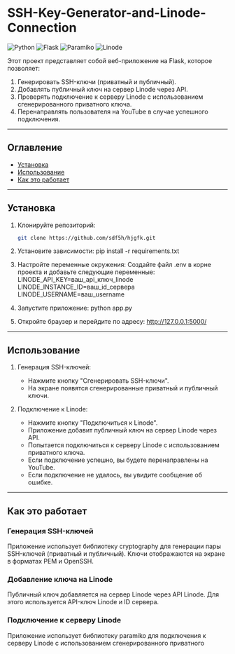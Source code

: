 # SSH-Key-Generator-and-Linode-Connection


![Python](https://img.shields.io/badge/Python-3.8%2B-blue)
![Flask](https://img.shields.io/badge/Flask-2.0%2B-green)
![Paramiko](https://img.shields.io/badge/Paramiko-2.9%2B-orange)
![Linode](https://img.shields.io/badge/Linode-API-v4-red)

Этот проект представляет собой веб-приложение на Flask, которое позволяет:
1. Генерировать SSH-ключи (приватный и публичный).
2. Добавлять публичный ключ на сервер Linode через API.
3. Проверять подключение к серверу Linode с использованием сгенерированного приватного ключа.
4. Перенаправлять пользователя на YouTube в случае успешного подключения.

---

## Оглавление

- [Установка](#установка)
- [Использование](#использование)
- [Как это работает](#как-это-работает)


---

## Установка

1. Клонируйте репозиторий:
   ```bash
   git clone https://github.com/sdf5h/hjgfk.git
   
2. Установите зависимости:
     pip install -r requirements.txt
   
3. Настройте переменные окружения:
   Создайте файл .env в корне проекта и добавьте следующие переменные:
     LINODE_API_KEY=ваш_api_ключ_linode
   LINODE_INSTANCE_ID=ваш_id_сервера
   LINODE_USERNAME=ваш_username
   
4. Запустите приложение:
     python app.py
   
5. Откройте браузер и перейдите по адресу:
     http://127.0.0.1:5000/
   
---

## Использование

1. Генерация SSH-ключей:
   - Нажмите кнопку "Сгенерировать SSH-ключи".
   - На экране появятся сгенерированные приватный и публичный ключи.

2. Подключение к Linode:
   - Нажмите кнопку "Подключиться к Linode".
   - Приложение добавит публичный ключ на сервер Linode через API.
   - Попытается подключиться к серверу Linode с использованием приватного ключа.
   - Если подключение успешно, вы будете перенаправлены на YouTube.
   - Если подключение не удалось, вы увидите сообщение об ошибке.

---

## Как это работает

### Генерация SSH-ключей
Приложение использует библиотеку cryptography для генерации пары SSH-ключей (приватный и публичный). Ключи отображаются на экране в форматах PEM и OpenSSH.

### Добавление ключа на Linode
Публичный ключ добавляется на сервер Linode через API Linode. Для этого используется API-ключ Linode и ID сервера.

### Подключение к серверу Linode
Приложение использует библиотеку paramiko для подключения к серверу Linode с использованием сгенерированного приватного
